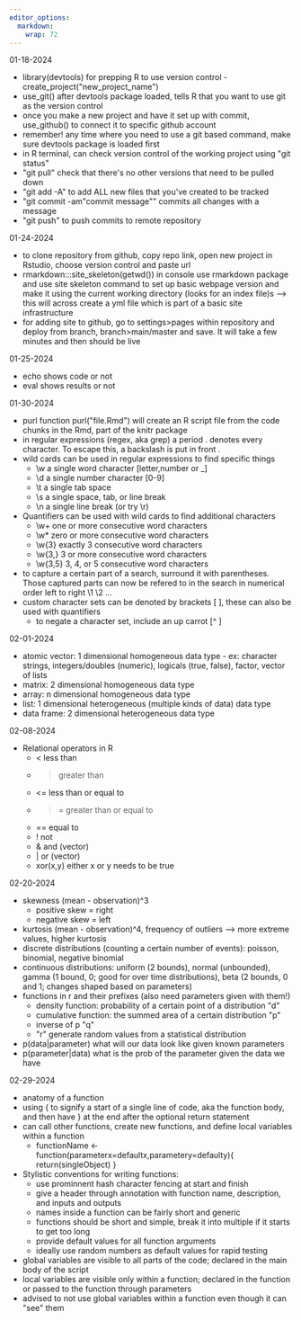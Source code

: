 ```yaml
---
editor_options: 
  markdown: 
    wrap: 72
---
```


01-18-2024 
  - library(devtools) for prepping R to use version control 
  -create_project("new_project_name")
  - use_git() after devtools package loaded, tells R that you want to use git as the version control 
  - once you make a new project and have it set up with commit, use_github() to connect it to specific github account
  - remember! any time where you need to use a git based command, make sure devtools package is loaded first
  - in R terminal, can check version control of the working project using "git status" 
  - "git pull" check that there's no other versions that need to be pulled down
  - "git add -A" to add ALL new files that you've created to be tracked
  - "git commit -am"commit message"" commits all changes with a message
  - "git push" to push commits to remote repository

01-24-2024
  - to clone repository from github, copy repo link, open new project in Rstudio, choose version control and paste url
  - rmarkdown:::site_skeleton(getwd()) in console use rmarkdown package and use site skeleton command to set up basic webpage version and make it using the current working directory (looks for an index file)s --> this will across create a yml file which is part of a basic site infrastructure
  - for adding site to github, go to settings>pages within repository and deploy from branch, branch>main/master and save. It will take a few minutes and then should be live
  
01-25-2024
  - echo shows code or not
  - eval shows results or not
  
01-30-2024
  - purl function purl("file.Rmd") will create an R script file from the code chunks in the Rmd, part of the knitr package
  - in regular expressions (regex, aka grep) a period . denotes every character. To escape this, a backslash is put in front \.
  - wild cards can be used in regular expressions to find specific things
    - \w a single word character [letter,number or _]
    - \d a single number character [0-9]
    - \t a single tab space
    - \s a single space, tab, or line break
    - \n a single line break (or try \r)
  - Quantifiers can be used with wild cards to find additional characters
    - \w+ one or more consecutive word characters
    - \w* zero or more consecutive word characters
    - \w{3} exactly 3 consecutive word characters
    - \w{3,} 3 or more consecutive word characters
    - \w{3,5} 3, 4, or 5 consecutive word characters
  - to capture a certain part of a search, surround it with parentheses. Those captured parts can now be refered to in the search in numerical order left to right \1 \2 ...
  - custom character sets can be denoted by brackets [ ], these can also be used with quantifiers
    - to negate a character set, include an up carrot [^ ]
    
    
02-01-2024
   - atomic vector: 1 dimensional homogeneous data type
    - ex: character strings, integers/doubles (numeric), logicals (true, false), factor, vector of lists
   - matrix: 2 dimensional homogeneous data type
   - array: n dimensional homogeneous data type
   - list: 1 dimensional heterogeneous (multiple kinds of data) data type
   - data frame: 2 dimensional heterogeneous data type
   
02-08-2024
  - Relational operators in R
    - < less than
    - > greater than
    - <= less than or equal to
    - >= greater than or equal to
    - == equal to
    - ! not
    - & and (vector)
    - | or (vector)
    - xor(x,y) either x or y needs to be true
    
02-20-2024
  - skewness (mean - observation)^3
    - positive skew = right
    - negative skew = left
  - kurtosis (mean - observation)^4, frequency of outliers --> more extreme values, higher kurtosis
  - discrete distributions (counting a certain number of events): poisson, binomial, negative binomial
  - continuous distributions: uniform (2 bounds), normal (unbounded), gamma (1 bound, 0; good for over time distributions), beta (2 bounds, 0 and 1; changes shaped based on parameters)
  - functions in r and their prefixes (also need parameters given with them!)
    - density function: probability of a certain point of a distribution "d"
    - cumulative function: the summed area of a certain distribution "p"
    - inverse of p "q"
    - "r" generate random values from a statistical distribution
  - p(data|parameter) what will our data look like given known parameters
  - p(parameter|data) what is the prob of the parameter given the data we have
  
  
02-29-2024
  - anatomy of a function
  - using { to signify a start of a single line of code, aka the function body, and then have } at the end after the optional return statement
  - can call other functions, create new functions, and define local variables within a function
    - functionName <- function(parameterx=defaultx,parametery=defaulty){
    return(singleObject)
    }
  - Stylistic conventions for writing functions:
    - use prominnent hash character fencing at start and finish
    - give a header through annotation with function name, description, and inputs and outputs 
    - names inside a function can be fairly short and generic
    - functions should be short and simple, break it into multiple if it starts to get too long
    - provide default values for all function arguments
    - ideally use random numbers as default values for rapid testing
  - global variables are visible to all parts of the code; declared in the main body of the script
  - local variables are visible only within a function; declared in the function or passed to the function through parameters
  - advised to not use global variables within a function even though it can "see" them
  
  